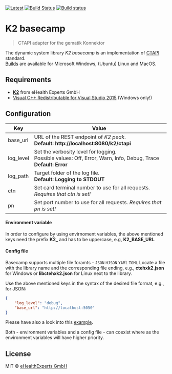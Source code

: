 [![Latest](https://img.shields.io/github/release/eHealthExperts/k2-basecamp.svg?label=latest)](https://github.com/eHealthExperts/k2-basecamp/releases/latest) [![Build Status](https://travis-ci.org/eHealthExperts/k2-basecamp.svg?branch=master)](https://travis-ci.org/eHealthExperts/k2-basecamp) [![Build status](https://ci.appveyor.com/api/projects/status/mr7hc26i3nvddi04/branch/master?svg=true)](https://ci.appveyor.com/project/ChriFo/k2-basecamp/branch/master)

# K2 basecamp

> CTAPI adapter for the gematik Konnektor

The dynamic system library *K2 basecamp* is an implementation of [CTAPI](doc/CTAPI.pdf) standard.<br/>
[Builds](https://github.com/eHealthExperts/k2-basecamp/releases/latest) are available for Microsoft Windows, (Ubuntu) Linux and MacOS.

## Requirements

* [**K2**](http://k2.ehealthexperts.de/) from eHealth Experts GmbH
* [Visual C++ Redistributable for Visual Studio 2015](https://www.microsoft.com/en-US/download/details.aspx?id=48145) (Windows only!)

## Configuration

| Key       | Value                                    |
| --------- | ---------------------------------------- |
| base_url  | URL of the REST endpoint of *K2 peak*.<br/>**Default: http://localhost:8080/k2/ctapi** |
| log_level | Set the verbosity level for logging.<br/>Possible values: Off, Error, Warn, Info, Debug, Trace<br/>**Default: Error** |
| log_path  | Target folder of the log file.<br/>**Default: Logging to STDOUT** |
| ctn       | Set card terminal number to use for all requests. *Requires that ctn is set!* |
| pn        | Set port number to use for all requests. *Requires that pn is set!* |

#### Environment variable

In order to configure by using envirnoment variables, the above mentioned keys need the prefix **K2_** and has to be uppercase, e.g, **K2_BASE_URL**.

#### Config file

Basecamp supports multiple file foramts - `JSON` `HJSON` `YAMl` `TOML`
Locate a file with the library name and the corresponding file ending, e.g., **ctehxk2.json** for Windows or **libctehxk2.json** for Linux next to the library.

Use the above mentioned keys in the syntax of the desired file format, e.g., for JSON:

```json
{
	"log_level": "debug",
	"base_url": "http://localhost:5050"
}
```

Please have also a look into this [example](examples/settings-file). 

Both - environment variables and a config file - can coexist where as the environment variables will have higher priority. 

## License

MIT © [eHealthExperts GmbH](http://ehealthexperts.de)
